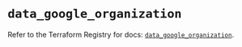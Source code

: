 # `data_google_organization`

Refer to the Terraform Registry for docs: [`data_google_organization`](https://registry.terraform.io/providers/hashicorp/google-beta/6.8.0/docs/data-sources/google_organization).
